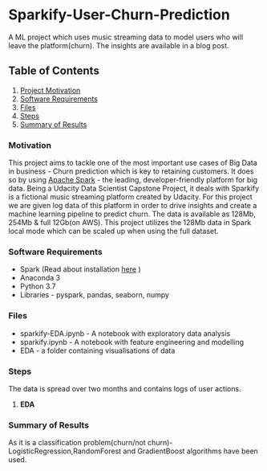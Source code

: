 # Sparkify-User-Churn-Prediction
A ML project which uses music streaming data to model users who will leave the platform(churn). The insights are available in a blog post.

## Table of Contents
1. [Project Motivation](#motivation)
2. [Software Requirements](#software-requirements)
3. [Files](#Files)
4. [Steps](#steps)
5. [Summary of Results](#summart-of-results)

### Motivation
This project aims to tackle one of the most important use cases of Big Data in business - Churn prediction which  is key to retaining customers. It does so by using [Apache Spark](https://spark.apache.org/) - the leading, developer-friendly platform for big data.
Being a Udacity Data Scientist Capstone Project, it deals with Sparkify is a fictional music streaming platform created by Udacity. For this project we are given log data of this platform in order to drive insights and create a machine learning pipeline to predict churn.
The data is available as 128Mb, 254Mb & full 12Gb(on AWS). This project utilizes the 128Mb data in Spark local mode which can be scaled up when using the full dataset.

### Software Requirements
* Spark (Read about installation [here](https://changhsinlee.com/install-pyspark-windows-jupyter/) )
* Anaconda 3
* Python 3.7
* Libraries - pyspark, pandas, seaborn, numpy

### Files
* sparkify-EDA.ipynb - A notebook with exploratory data analysis
* sparkify.ipynb - A notebook with feature engineering and modelling
* EDA - a folder containing visualisations of data

### Steps
The data is spread over two months and contains logs of user actions. 
1. **EDA**


### Summary of Results
As it is a classification problem(churn/not churn)-LogisticRegression,RandomForest and GradientBoost algorithms have been used.




